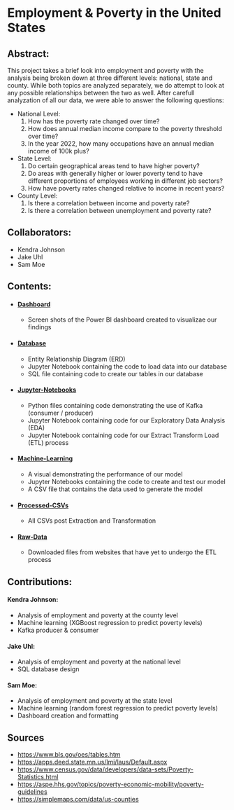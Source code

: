 # Employment & Poverty in the United States

## Abstract:

This project takes a brief look into employment and poverty with the analysis being broken down at three different levels: national, state and county. While both topics are analyzed separately, we do attempt to look at any possible relationships between the two as well. After carefull analyzation of all our data, we were able to answer the following questions:
- National Level:
  1. How has the poverty rate changed over time?
  2. How does annual median income compare to the poverty threshold over time?
  3. In the year 2022, how many occupations have an annual median income of 100k plus?
- State Level:
  1. Do certain geographical areas tend to have higher poverty?
  2. Do areas with generally higher or lower poverty tend to have different proportions of employees working in different job sectors?
  3. How have poverty rates changed relative to income in recent years?
- County Level:
  1. Is there a correlation between income and poverty rate?
  2. Is there a correlation between unemployment and poverty rate? 


## Collaborators:
- Kendra Johnson
- Jake Uhl
- Sam Moe

## Contents:
- #### [Dashboard](./Dashboards)
  - Screen shots of the Power BI dashboard created to visualizae our findings
- #### [Database](./Database)
  - Entity Relationship Diagram (ERD)
  - Jupyter Notebook containing the code to load data into our database
  - SQL file containing code to create our tables in our database
- #### [Jupyter-Notebooks](./Jupyter-Notebooks)
  - Python files containing code demonstrating the use of Kafka (consumer / producer)
  - Jupyter Notebook containing code for our Exploratory Data Analysis (EDA)
  - Jupyter Notebook containing code for our Extract Transform Load (ETL) process 
- #### [Machine-Learning](./Machine-Learning)
  - A visual demonstrating the performance of our model
  - Jupyter Notebooks containing the code to create and test our model
  - A CSV file that contains the data used to generate the model
- #### [Processed-CSVs](./Processed-CSVs)
  - All CSVs post Extraction and Transformation 
- #### [Raw-Data](https://github.com/sammoe60/data-vikings/tree/main/Raw-Data)
  - Downloaded files from websites that have yet to undergo the ETL process 

## Contributions:

#### Kendra Johnson:
- Analysis of employment and poverty at the county level
- Machine learning (XGBoost regression to predict poverty levels)
- Kafka producer & consumer

#### Jake Uhl:
- Analysis of employment and poverty at the national level
- SQL database design

#### Sam Moe:
- Analysis of employment and poverty at the state level
- Machine learning (random forest regression to predict poverty levels)
- Dashboard creation and formatting

## Sources
- https://www.bls.gov/oes/tables.htm
- https://apps.deed.state.mn.us/lmi/laus/Default.aspx
- https://www.census.gov/data/developers/data-sets/Poverty-Statistics.html
- https://aspe.hhs.gov/topics/poverty-economic-mobility/poverty-guidelines
- https://simplemaps.com/data/us-counties
